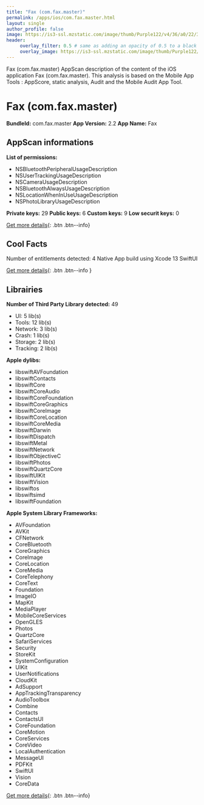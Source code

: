 ```yaml
---
title: "Fax (com.fax.master)"
permalink: /apps/ios/com.fax.master.html
layout: single
author_profile: false
image: https://is3-ssl.mzstatic.com/image/thumb/Purple122/v4/36/a0/22/36a02252-938d-7053-212a-f4ecf0535872/AppIcon-0-0-1x_U007emarketing-0-0-0-7-0-0-sRGB-0-0-0-GLES2_U002c0-512MB-85-220-0-0.png/512x512bb.jpg
header: 
     overlay_filter: 0.5 # same as adding an opacity of 0.5 to a black background
     overlay_image: https://is3-ssl.mzstatic.com/image/thumb/Purple122/v4/36/a0/22/36a02252-938d-7053-212a-f4ecf0535872/AppIcon-0-0-1x_U007emarketing-0-0-0-7-0-0-sRGB-0-0-0-GLES2_U002c0-512MB-85-220-0-0.png/512x512bb.jpg
---
```

Fax (com.fax.master) AppScan description of the content of the iOS application Fax (com.fax.master). This analysis is based on the Mobile App Tools : AppScore, static analysis, Audit and the Mobile Audit App Tool.

# Fax (com.fax.master)

**BundleId:** com.fax.master
**App Version:** 2.2
**App Name:** Fax


## AppScan informations 

**List of permissions:** 
- NSBluetoothPeripheralUsageDescription
- NSUserTrackingUsageDescription
- NSCameraUsageDescription
- NSBluetoothAlwaysUsageDescription
- NSLocationWhenInUseUsageDescription
- NSPhotoLibraryUsageDescription
  
  
**Private keys:** 29
**Public keys:** 6
**Custom keys:** 9
**Low securit keys:** 0
  
[Get more details](/pricing.html){: .btn .btn--info}

## Cool Facts

Number of entitlements detected: 4
Native App
build using Xcode 13
SwiftUI
  
[Get more details](/pricing.html){: .btn .btn--info }

## Librairies 
**Number of Third Party Library detected:** 49
- UI: 5 lib(s)
- Tools: 12 lib(s)
- Network: 3 lib(s)
- Crash: 1 lib(s)
- Storage: 2 lib(s)
- Tracking: 2 lib(s)


**Apple dylibs:**
- libswiftAVFoundation
- libswiftContacts
- libswiftCore
- libswiftCoreAudio
- libswiftCoreFoundation
- libswiftCoreGraphics
- libswiftCoreImage
- libswiftCoreLocation
- libswiftCoreMedia
- libswiftDarwin
- libswiftDispatch
- libswiftMetal
- libswiftNetwork
- libswiftObjectiveC
- libswiftPhotos
- libswiftQuartzCore
- libswiftUIKit
- libswiftVision
- libswiftos
- libswiftsimd
- libswiftFoundation


**Apple System Library Frameworks:**
- AVFoundation
- AVKit
- CFNetwork
- CoreBluetooth
- CoreGraphics
- CoreImage
- CoreLocation
- CoreMedia
- CoreTelephony
- CoreText
- Foundation
- ImageIO
- MapKit
- MediaPlayer
- MobileCoreServices
- OpenGLES
- Photos
- QuartzCore
- SafariServices
- Security
- StoreKit
- SystemConfiguration
- UIKit
- UserNotifications
- CloudKit
- AdSupport
- AppTrackingTransparency
- AudioToolbox
- Combine
- Contacts
- ContactsUI
- CoreFoundation
- CoreMotion
- CoreServices
- CoreVideo
- LocalAuthentication
- MessageUI
- PDFKit
- SwiftUI
- Vision
- CoreData


  
[Get more details](/pricing.html){: .btn .btn--info}

